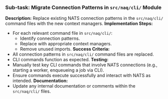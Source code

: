 ### Sub-task: Migrate Connection Patterns in `src/naq/cli/` Module
**Description:** Replace existing NATS connection patterns in the `src/naq/cli/` command files with the new context managers.
**Implementation Steps:**
- For each relevant command file in `src/naq/cli/`:
    - Identify connection patterns.
    - Replace with appropriate context managers.
    - Remove unused imports.
**Success Criteria:**
- All connection patterns in `src/naq/cli/` command files are replaced.
- CLI commands function as expected.
**Testing:**
- Manually test key CLI commands that involve NATS connections (e.g., starting a worker, enqueueing a job via CLI).
- Ensure commands execute successfully and interact with NATS as intended.
**Documentation:**
- Update any internal documentation or comments within the `src/naq/cli/` files.